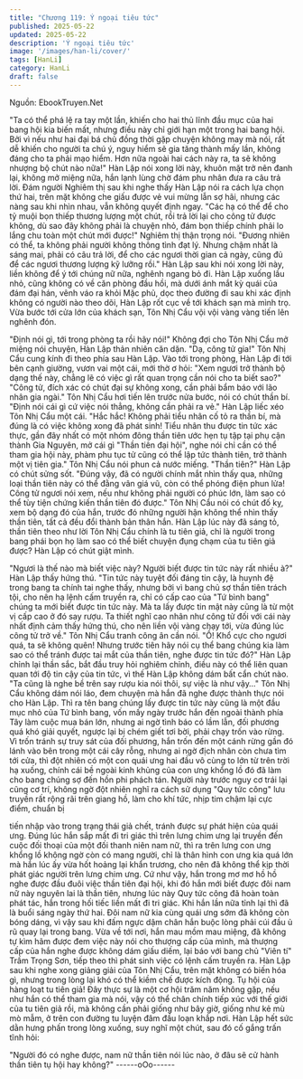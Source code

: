 ```yaml
---
title: "Chương 119: Ý ngoại tiêu tức"
published: 2025-05-22
updated: 2025-05-22
description: 'Ý ngoại tiêu tức'
image: '/images/han-li/cover/'
tags: [HanLi]
category: HanLi
draft: false
---
```


Nguồn: EbookTruyen.Net

"Ta có thể phá lệ ra tay một lần, khiến cho hai thủ lĩnh đầu mục
của hai bang hội kia biến mất, nhưng điều này chỉ giới hạn một
trong hai bang hội. Bởi vì nếu như hai đại bá chủ đồng thời gặp
chuyện không may mà nói, rất dễ khiến cho người ta chú ý, nguy
hiểm sẽ gia tăng thành mấy lần, không đáng cho ta phải mạo
hiểm. Hơn nữa ngoài hai cách này ra, ta sẽ không nhượng bộ
chút nào nữa!" Hàn Lập nói xong lời này, khuôn mặt trở nên đanh
lại, không mở miệng nữa, hắn lạnh lùng chờ đám phu nhân đưa
ra câu trả lời.
Đám người Nghiêm thị sau khi nghe thấy Hàn Lập nói ra cách lựa
chọn thứ hai, trên mặt không che giấu được vẻ vui mừng lẫn sợ
hãi, nhưng các nàng sau khi nhìn nhau, vẫn không quyết định
ngay.
"Các hạ có thể để cho tỷ muội bọn thiếp thương lượng một chút,
rồi trả lời lại cho công tử được không, dù sao đây không phải là
chuyện nhỏ, đám bọn thiếp chính phải lo lắng chu toàn một chút
mới được!" Nghiêm thị thận trọng nói.
"Đương nhiên có thể, ta không phải người không thông tình đạt lý.
Nhưng chậm nhất là sáng mai, phải có câu trả lời, để cho các
ngươi thời gian cả ngày, cũng đủ để các ngươi thương lượng kỹ
lưỡng rồi." Hàn Lập sau khi nói xong lời này, liền không để ý tới
chúng nữ nữa, nghênh ngang bỏ đi.
Hàn Lập xuống lầu nhỏ, cũng không có về căn phòng đầu hồi, mà
dưới ánh mắt kỳ quái của đám đại hán, vênh váo ra khỏi Mặc
phủ, dọc theo đường đi sau khi xác định không có người nào theo
dõi, Hàn Lập rốt cục về tới khách sạn mà mình trọ.
Vừa bước tới cửa lớn của khách sạn, Tôn Nhị Cẩu vội vội vàng
vàng tiến lên nghênh đón.

"Định nói gì, tới trong phòng ta rồi hãy nói!" Không đợi cho Tôn
Nhị Cẩu mở miệng nói chuyện, Hàn Lập thản nhiên căn dặn.
"Dạ, công tử gia!" Tôn Nhị Cẩu cung kính đi theo phía sau Hàn
Lập.
Vào tới trong phòng, Hàn Lập đi tới bên cạnh giường, vươn vai
một cái, mới thờ ơ hỏi: "Xem ngươi trở thành bộ dạng thế này,
chẳng lẽ có việc gì rất quan trọng cần nói cho ta biết sao?"
"Công tử, đích xác có chút đại sự không xong, cần phải bẩm báo
với lão nhân gia ngài." Tôn Nhị Cẩu hơi tiến lên trước nửa bước,
nói có chút thần bí.
"Định nói cái gì cứ việc nói thẳng, không cần phải ra vẻ." Hàn Lập
liếc xéo Tôn Nhị Cẩu một cái.
"Hắc hắc! Không phải tiểu nhân cố tỏ ra thần bí, mà đúng là có
việc không xong đã phát sinh! Tiểu nhân thu được tin tức xác
thực, gần đây nhất có một nhóm đông thần tiên ước hẹn tụ tập tại
phụ cận thành Gia Nguyên, mở cái gì "Thần tiên đại hội", nghe nói
chỉ cần có thể tham gia hội này, phàm phu tục tử cũng có thể lập
tức thành tiên, trở thành một vị tiên gia." Tôn Nhị Cẩu nói phun cả
nước miếng.
"Thần tiên?" Hàn Lập có chút sửng sốt.
"Đúng vậy, đã có người chính mắt nhìn thấy qua, những loại thần
tiên này có thể đằng vân giá vũ, còn có thể phóng điện phun lửa!
Công tử ngươi nói xem, nếu như không phải người có phúc lớn,
làm sao có thể tùy tiện chứng kiến thần tiên đó được." Tôn Nhị
Cẩu nói có chút đố kỵ, xem bộ dạng đó của hắn, trước đó những
người hận không thể nhìn thấy thần tiên, tất cả đều đổi thành bản
thân hắn.
Hàn Lập lúc này đã sáng tỏ, thần tiên theo như lời Tôn Nhị Cẩu
chính là tu tiên giả, chỉ là người trong bang phái bọn họ làm sao
có thể biết chuyện đụng chạm của tu tiên giả được? Hàn Lập có
chút giật mình.

"Ngươi là thế nào mà biết việc này? Người biết được tin tức này
rất nhiều à?" Hàn Lập thấy hứng thú.
"Tin tức này tuyệt đối đáng tin cậy, là huynh đệ trong bang ta
chính tai nghe thấy, nhưng bởi vì bang chủ sợ thần tiên trách tội,
cho nên hạ lệnh cấm truyền ra, chỉ có cấp cao của "Tứ bình bang"
chúng ta mới biết được tin tức này. Mà ta lấy được tin mật này
cũng là từ một vị cấp cao ở đó say rượu. Ta thiết nghĩ cao nhân
như công tử đối với cái này nhất định cảm thấy hứng thú, cho nên
liền vội vàng chạy tới, vừa đúng lúc công tử trở về." Tôn Nhị Cẩu
tranh công ân cần nói.
"Ồ! Khổ cực cho ngươi quá, ta sẽ không quên! Nhưng trước tiên
hãy nói cụ thể bang chúng kia làm sao có thể tránh được tai mắt
của thần tiên, nghe được tin tức đó?" Hàn Lập chỉnh lại thần sắc,
bắt đầu truy hỏi nghiêm chỉnh, điều này có thể liên quan quan tới
độ tin cậy của tin tức, vì thế Hàn Lập không dám bất cẩn chút
nào.
"Ta cũng là nghe bề trên say rượu kia nói thôi, sự việc là như
vậy…" Tôn Nhị Cẩu không dám nói láo, đem chuyện mà hắn đã
nghe được thành thực nói cho Hàn Lập.
Thì ra tên bang chúng lấy được tin tức này cũng là một đầu mục
nhỏ của Tứ bình bang, vốn mấy ngày trước hắn đến ngoài thành
phía Tây làm cuộc mua bán lớn, nhưng ai ngờ tình báo có lầm
lẫn, đối phương quá khó giải quyết, ngược lại bị chém giết tơi bời,
phải chạy trốn vào rừng.
Vì trốn tránh sự truy sát của đối phương, hắn trốn đến một cánh
rừng gần đó lánh vào bên trong một cái cây rỗng, nhưng ai ngờ
địch nhân còn chưa tìm tới cửa, thì đột nhiên có một con quái ưng
hai đầu vô cùng to lớn từ trên trời hạ xuống, chính cái bề ngoài
kinh khủng của con ưng khổng lồ đó đã làm cho bang chúng sợ
đến hồn phi phách tán.
Người này trước nguy cơ trái lại cũng cơ trí, không ngờ đột nhiên
nghĩ ra cách sử dụng "Quy tức công" lưu truyền rất rộng rãi trên
giang hồ, làm cho khí tức, nhịp tim chậm lại cực điểm, chuẩn bị

tiến nhập vào trong trạng thái giả chết, tránh được sự phát hiện
của quái ưng.
Đúng lúc hắn sắp mất đi tri giác thì trên lưng chim ưng lại truyền
đến cuộc đối thoại của một đối thanh niên nam nữ, thì ra trên lưng
con ưng khổng lồ không ngờ còn có mang người, chỉ là thân hình
con ưng kia quá lớn mà hắn lúc ấy vừa hốt hoảng lại khẩn
trương, cho nên đã không thể kịp thời phát giác người trên lưng
chim ưng.
Cứ như vậy, hắn trong mơ mơ hồ hồ nghe được đầu đuôi việc
thần tiên đại hội, khi đó hắn mới biết được đôi nam nữ này
nguyên lai là thần tiên, nhưng lúc này Quy tức công đã hoàn toàn
phát tác, hắn trong hối tiếc liền mất đi tri giác.
Khi hắn lần nữa tỉnh lại thì đã là buổi sáng ngày thứ hai. Đôi nam
nữ kia cùng quái ưng sớm đã không còn bóng dáng, vì vậy sau
khi đấm ngực dậm chân hắn buộc lòng phải cúi đầu ủ rũ quay lại
trong bang.
Vừa về tới nơi, hắn mau mồm mau miệng, đã không tự kìm hãm
được đem việc này nói cho thượng cấp của mình, mà thượng cấp
của hắn nghe được không dám giấu diếm, lại báo với bang chủ
"Viên tí" Trầm Trọng Sơn, tiếp theo thì phát sinh việc có lệnh cấm
truyền ra.
Hàn Lập sau khi nghe xong giảng giải của Tôn Nhị Cẩu, trên mặt
không có biến hóa gì, nhưng trong lòng lại khó có thể kiềm chế
được kích động.
Tụ hội của hàng loạt tu tiên giả! Đây thực sự là một cơ hội trăm
năm không gặp, nếu như hắn có thể tham gia mà nói, vậy có thể
chân chính tiếp xúc với thế giới của tu tiên giả rồi, mà không cần
phải giống như bây giờ, giống như kẻ mù mò mẫm, ở trên con
đường tu luyện đâm đầu loạn khắp nơi.
Hàn Lập hết sức dằn hưng phấn trong lòng xuống, suy nghĩ một
chút, sau đó cố gắng trấn tĩnh hỏi:

"Người đó có nghe được, nam nữ thần tiên nói lúc nào, ở đâu sẽ
cử hành thần tiên tụ hội hay không?"
------oOo------

